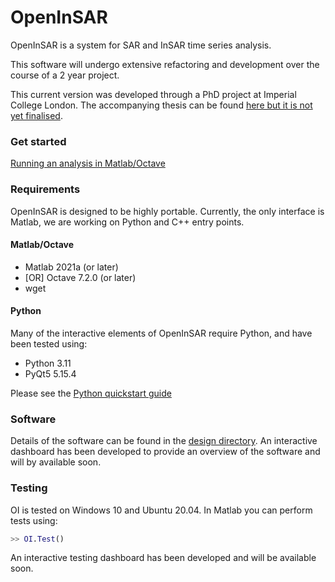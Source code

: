 # OpenInSAR
OpenInSAR is a system for SAR and InSAR time series analysis.

This software will undergo extensive refactoring and development over the course of a 2 year project.

This current version was developed through a PhD project at Imperial College London. The accompanying thesis can be found [here but it is not yet finalised](https://spiral.imperial.ac.uk/).

### Get started
[Running an analysis in Matlab/Octave](https://github.com/insar-uk/OpenInSAR/blob/SA_Thesis/doc/quickstart_guides/Matlab_and_Octave.md)


### Requirements
OpenInSAR is designed to be highly portable. Currently, the only interface is Matlab, we are working on Python and C++ entry points.

#### Matlab/Octave
- Matlab 2021a (or later)
- [OR] Octave 7.2.0 (or later)
- wget

#### Python
Many of the interactive elements of OpenInSAR require Python, and have been tested using:
- Python 3.11
- PyQt5 5.15.4

Please see the [Python quickstart guide](https://github.com/insar-uk/OpenInSAR/blob/SA_Thesis/doc/quickstart_guides/Python_interactive.md)

### Software
Details of the software can be found in the [design directory](hhttps://github.com/insar-uk/OpenInSAR/blob/SA_Thesis/doc/design/). An interactive dashboard has been developed to provide an overview of the software and will by available soon.


### Testing

OI is tested on Windows 10 and Ubuntu 20.04.
In Matlab you can perform tests using:

```matlab
>> OI.Test()
```

An interactive testing dashboard has been developed and will be available soon.
